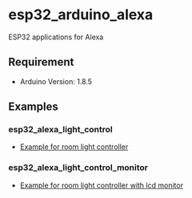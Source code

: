 # esp32_arduino_alexa

ESP32 applications for Alexa

## Requirement

- Arduino Version: 1.8.5

## Examples

### esp32_alexa_light_control
 - [Example for room light controller](./esp32_alexa_light_control) 

### esp32_alexa_light_control_monitor
 - [Example for room light controller with lcd monitor](./esp32_alexa_light_control_monitor) 

